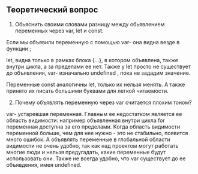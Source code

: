 ## Теоретический вопрос

1. Обьяснить своими словами разницу между обьявлением переменных через var, let и const.

Если мы объявили переменную с помощью var- она видна везде в функции ;

let, видна только в рамках блока {...}, в котором объявлена, также внутри цикла, а за пределами ее нет.
Также у let просто не существует до объявления, var- изначально undefined , пока не зададим значение.

Переменные const аналогичны let, только их нельзя менять. А также принято их писать большими буквами для легкой читаемости.

2. Почему объявлять переменную через var считается плохим тоном?

var- устаревшая переменная. Главным ее недостатком является ее область видимости: например объявленная внутри цикла for переменная доступна за его пределами. Когда область видимости переменной больше, чем для нее нужно - это не стабильно, появится много ошибок. А объявлять переменные в глобальной области видимости не очень удобно, так как над проектом могут работать многие люди и нельзя предугадать, какие переменные будут использовать они. 
Также не  всегда удобно, что  var существует до ее объявдения, имея undefined.